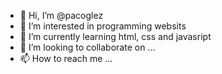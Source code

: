 - 👋 Hi, I’m @pacoglez
- 👀 I’m interested in programming websits
- 🌱 I’m currently learning html, css and javasript
- 💞️ I’m looking to collaborate on ...
- 📫 How to reach me ...

<!---
pacoglez/pacoglez is a ✨ special ✨ repository because its `README.md` (this file) appears on your GitHub profile.
You can click the Preview link to take a look at your changes.
--->
